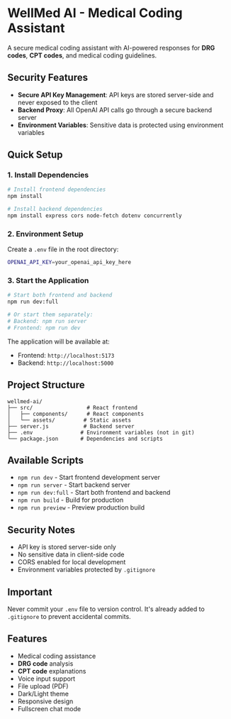 # WellMed AI - Medical Coding Assistant

A secure medical coding assistant with AI-powered responses for **DRG codes**, **CPT codes**, and medical coding guidelines.

## **Security Features**

- **Secure API Key Management**: API keys are stored server-side and never exposed to the client
- **Backend Proxy**: All OpenAI API calls go through a secure backend server
- **Environment Variables**: Sensitive data is protected using environment variables

## **Quick Setup**

### **1. Install Dependencies**

```bash
# Install frontend dependencies
npm install

# Install backend dependencies
npm install express cors node-fetch dotenv concurrently
```

### **2. Environment Setup**

Create a `.env` file in the root directory:

```bash
OPENAI_API_KEY=your_openai_api_key_here
```

### **3. Start the Application**

```bash
# Start both frontend and backend
npm run dev:full

# Or start them separately:
# Backend: npm run server
# Frontend: npm run dev
```

The application will be available at:
- Frontend: `http://localhost:5173`
- Backend: `http://localhost:5000`

## **Project Structure**

```
wellmed-ai/
├── src/                 # React frontend
│   ├── components/      # React components
│   └── assets/         # Static assets
├── server.js           # Backend server
├── .env               # Environment variables (not in git)
└── package.json       # Dependencies and scripts
```

## **Available Scripts**

- `npm run dev` - Start frontend development server
- `npm run server` - Start backend server
- `npm run dev:full` - Start both frontend and backend
- `npm run build` - Build for production
- `npm run preview` - Preview production build

## **Security Notes**

- API key is stored server-side only
- No sensitive data in client-side code
- CORS enabled for local development
- Environment variables protected by `.gitignore`

## **Important**

Never commit your `.env` file to version control. It's already added to `.gitignore` to prevent accidental commits.

## **Features**

- Medical coding assistance
- **DRG code** analysis
- **CPT code** explanations
- Voice input support
- File upload (PDF)
- Dark/Light theme
- Responsive design
- Fullscreen chat mode